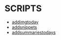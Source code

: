 # SCRIPTS

- [addimgtoday](addimgtoday.md)
- [addsnippets](addsnippets.md)
- [addsummariestodays](addsummariestodays.md)
